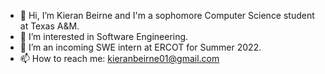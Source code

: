- 👋 Hi, I’m Kieran Beirne and I'm a sophomore Computer Science student at Texas A&M.
- 👀 I’m interested in Software Engineering.
- 🌱 I’m an incoming SWE intern at ERCOT for Summer 2022.
- 📫 How to reach me: kieranbeirne01@gmail.com

<!---
kieranbeirne/kieranbeirne is a ✨ special ✨ repository because its `README.md` (this file) appears on your GitHub profile.
You can click the Preview link to take a look at your changes.
--->
